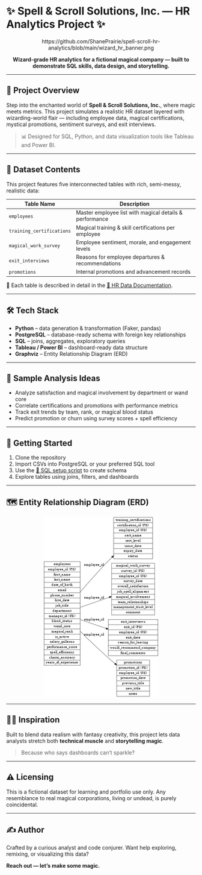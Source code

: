 # ✨ Spell & Scroll Solutions, Inc. — HR Analytics Project ✨

<p align="center">
  https://github.com/ShanePrairie/spell-scroll-hr-analytics/blob/main/wizard_hr_banner.png
</p>

<p align="center">
  <strong>Wizard-grade HR analytics for a fictional magical company — built to demonstrate SQL skills, data design, and storytelling.</strong>
</p>

---

## 🧙 Project Overview
Step into the enchanted world of **Spell & Scroll Solutions, Inc.**, where magic meets metrics. This project simulates a realistic HR dataset layered with wizarding-world flair — including employee data, magical certifications, mystical promotions, sentiment surveys, and exit interviews.

> 📊 Designed for SQL, Python, and data visualization tools like Tableau and Power BI.

---

## 📂 Dataset Contents
This project features five interconnected tables with rich, semi-messy, realistic data:

| Table Name               | Description                                             |
|--------------------------|---------------------------------------------------------|
| `employees`              | Master employee list with magical details & performance |
| `training_certifications`| Magical training & skill certifications per employee   |
| `magical_work_survey`    | Employee sentiment, morale, and engagement levels      |
| `exit_interviews`        | Reasons for employee departures & recommendations      |
| `promotions`             | Internal promotions and advancement records            |

📄 Each table is described in detail in the [📘 HR Data Documentation](https://github.com/ShanePrairie/spell-scroll-hr-analytics/blob/main/HR_Data_Documentation.pdf).

---

## 🛠️ Tech Stack
- **Python** – data generation & transformation (Faker, pandas)
- **PostgreSQL** – database-ready schema with foreign key relationships
- **SQL** – joins, aggregates, exploratory queries
- **Tableau / Power BI** – dashboard-ready data structure
- **Graphviz** – Entity Relationship Diagram (ERD)

---

## 🧪 Sample Analysis Ideas
- Analyze satisfaction and magical involvement by department or wand core
- Correlate certifications and promotions with performance metrics
- Track exit trends by team, rank, or magical blood status
- Predict promotion or churn using survey scores + spell efficiency

---

## 🚀 Getting Started
1. Clone the repository
2. Import CSVs into PostgreSQL or your preferred SQL tool
3. Use the [📜 SQL setup script](https://github.com/ShanePrairie/spell-scroll-hr-analytics/blob/main/--%20PostgreSQL%20Schema%20Setup%20for%20Spell%20%26%20Scroll%20Solutions%20HR%20Database.docx) to create schema
4. Explore tables using joins, filters, and dashboards

---

## 🗺️ Entity Relationship Diagram (ERD)
<p align="center">
  <img src="https://github.com/ShanePrairie/spell-scroll-hr-analytics/blob/main/wizard_hr_erd.png" alt="ERD showing relationships between employees and related tables">
</p>

---

## 🧙‍♂️ Inspiration
Built to blend data realism with fantasy creativity, this project lets data analysts stretch both **technical muscle** and **storytelling magic**.

> Because who says dashboards can’t sparkle?

---

## ⚠️ Licensing
This is a fictional dataset for learning and portfolio use only. Any resemblance to real magical corporations, living or undead, is purely coincidental.

---

## ✍️ Author
Crafted by a curious analyst and code conjurer. Want help exploring, remixing, or visualizing this data?

**Reach out — let’s make some magic.**


